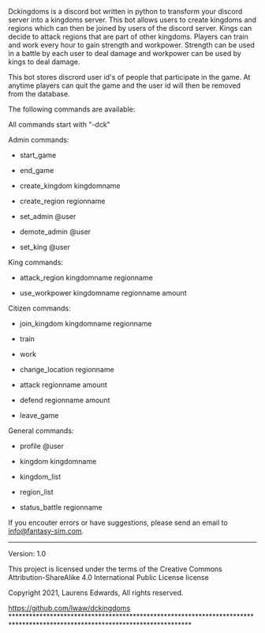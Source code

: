 Dckingdoms is a discord bot written in python to transform your discord
server into a kingdoms server. This bot allows users to create kingdoms
and regions which can then be joined by users of the discord server.
Kings can decide to attack regions that are part of other kingdoms.
Players can train and work every hour to gain strength and workpower.
Strength can be used in a battle by each user to deal damage and
workpower can be used by kings to deal damage.

This bot stores discrord user id's of people that participate in the
game. At anytime players can quit the game and the user id will then be
removed from the database.

The following commands are available:

All commands start with "-dck"

Admin commands:

-   start\_game

-   end\_game

-   create\_kingdom kingdomname

-   create\_region regionname

-   set\_admin @user

-   demote\_admin @user

-   set\_king @user

King commands:

-   attack\_region kingdomname regionname

-   use\_workpower kingdomname regionname amount

Citizen commands:

-   join\_kingdom kingdomname regionname

-   train

-   work

-   change\_location regionname

-   attack regionname amount

-   defend regionname amount

-   leave\_game

General commands:

-   profile @user

-   kingdom kingdomname

-   kingdom\_list

-   region\_list

-   status\_battle regionname

If you encouter errors or have suggestions, please send an email to
info@fantasy-sim.com.

* * * * *

Version: 1.0

This project is licensed under the terms of the Creative Commons
Attribution-ShareAlike 4.0 International Public License license

Copyright 2021, Laurens Edwards, All rights reserved.

https://github.com/lwaw/dckingdoms
\*\*\*\*\*\*\*\*\*\*\*\*\*\*\*\*\*\*\*\*\*\*\*\*\*\*\*\*\*\*\*\*\*\*\*\*\*\*\*\*\*\*\*\*\*\*\*\*\*\*\*\*\*\*\*\*\*\*\*\*\*\*\*\*\*\*\*\*\*\*\*\*\*\*\*\*\*\*\*\*\*\*\*\*\*\*\*\*\*\*\*\*\*\*\*\*\*\*\*\*\*\*\*\*\*\*\*\*\*\*\*\*\*\*\*\*\*\*\*\*\*\*\*\*
